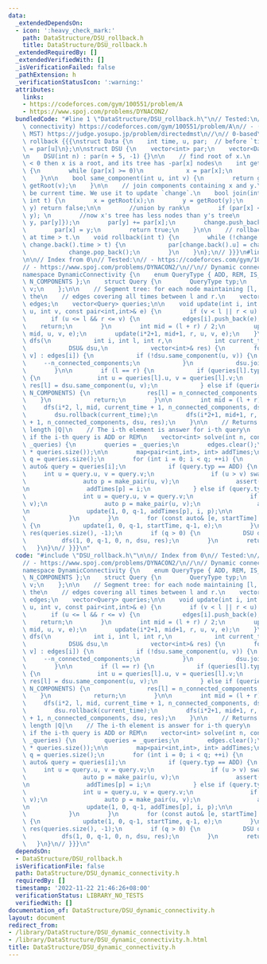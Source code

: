 ```yaml
---
data:
  _extendedDependsOn:
  - icon: ':heavy_check_mark:'
    path: DataStructure/DSU_rollback.h
    title: DataStructure/DSU_rollback.h
  _extendedRequiredBy: []
  _extendedVerifiedWith: []
  _isVerificationFailed: false
  _pathExtension: h
  _verificationStatusIcon: ':warning:'
  attributes:
    links:
    - https://codeforces.com/gym/100551/problem/A
    - https://www.spoj.com/problems/DYNACON2/
  bundledCode: "#line 1 \"DataStructure/DSU_rollback.h\"\n// Tested:\n// - (dynamic\
    \ connectivity) https://codeforces.com/gym/100551/problem/A\n// - (used for directed\
    \ MST) https://judge.yosupo.jp/problem/directedmst\n//\n// 0-based\n// DSU with\
    \ rollback {{{\nstruct Data {\n    int time, u, par;  // before `time`, `par`\
    \ = par[u]\n};\n\nstruct DSU {\n    vector<int> par;\n    vector<Data> change;\n\
    \n    DSU(int n) : par(n + 5, -1) {}\n\n    // find root of x.\n    // if par[x]\
    \ < 0 then x is a root, and its tree has -par[x] nodes\n    int getRoot(int x)\
    \ {\n        while (par[x] >= 0)\n            x = par[x];\n        return x;\n\
    \    }\n\n    bool same_component(int u, int v) {\n        return getRoot(u) ==\
    \ getRoot(v);\n    }\n\n    // join components containing x and y.\n    // t should\
    \ be current time. We use it to update `change`.\n    bool join(int x, int y,\
    \ int t) {\n        x = getRoot(x);\n        y = getRoot(y);\n        if (x ==\
    \ y) return false;\n\n        //union by rank\n        if (par[x] < par[y]) swap(x,\
    \ y); \n        //now x's tree has less nodes than y's tree\n        change.push_back({t,\
    \ y, par[y]});\n        par[y] += par[x];\n        change.push_back({t, x, par[x]});\n\
    \        par[x] = y;\n        return true;\n    }\n\n    // rollback all changes\
    \ at time > t.\n    void rollback(int t) {\n        while (!change.empty() &&\
    \ change.back().time > t) {\n            par[change.back().u] = change.back().par;\n\
    \            change.pop_back();\n        }\n    }\n};\n// }}}\n#line 2 \"DataStructure/DSU_dynamic_connectivity.h\"\
    \n\n// Index from 0\n// Tested:\n// - https://codeforces.com/gym/100551/problem/A\n\
    // - https://www.spoj.com/problems/DYNACON2/\n//\n// Dynamic connectivity {{{\n\
    namespace DynamicConnectivity {\n    enum QueryType { ADD, REM, IS_CONNECTED,\
    \ N_COMPONENTS };\n    struct Query {\n        QueryType typ;\n        int u,\
    \ v;\n    };\n\n    // Segment tree: for each node maintaining [l, r], store all\
    \ the\n    // edges covering all times between l and r.\n    vector<vector<pair<int,int>>>\
    \ edges;\n    vector<Query> queries;\n\n    void update(int i, int l, int r, int\
    \ u, int v, const pair<int,int>& e) {\n        if (v < l || r < u) return;\n \
    \       if (u <= l && r <= v) {\n            edges[i].push_back(e);\n        \
    \    return;\n        }\n        int mid = (l + r) / 2;\n        update(i*2, l,\
    \ mid, u, v, e);\n        update(i*2+1, mid+1, r, u, v, e);\n    }\n\n    void\
    \ dfs(\n            int i, int l, int r,\n            int current_time, int n_connected_components,\n\
    \            DSU& dsu,\n            vector<int>& res) {\n        for (auto [u,\
    \ v] : edges[i]) {\n            if (!dsu.same_component(u, v)) {\n           \
    \     --n_connected_components;\n            }\n            dsu.join(u, v, current_time);\n\
    \        }\n\n        if (l == r) {\n            if (queries[l].typ == IS_CONNECTED)\
    \ {\n                int u = queries[l].u, v = queries[l].v;\n               \
    \ res[l] = dsu.same_component(u, v);\n            } else if (queries[l].typ ==\
    \ N_COMPONENTS) {\n                res[l] = n_connected_components;\n        \
    \    }\n            return;\n        }\n\n        int mid = (l + r) / 2;\n   \
    \     dfs(i*2, l, mid, current_time + 1, n_connected_components, dsu, res);\n\
    \        dsu.rollback(current_time);\n        dfs(i*2+1, mid+1, r, current_time\
    \ + 1, n_connected_components, dsu, res);\n    }\n\n    // Returns: vector of\
    \ length |Q|\n    // The i-th element is answer for i-th query\n    //     -1\
    \ if the i-th query is ADD or REM\n    vector<int> solve(int n, const vector<Query>&\
    \ _queries) {\n        queries = _queries;\n        edges.clear();\n        edges.resize(4\
    \ * queries.size());\n\n        map<pair<int,int>, int> addTimes;\n\n        int\
    \ q = queries.size();\n        for (int i = 0; i < q; ++i) {\n            const\
    \ auto& query = queries[i];\n            if (query.typ == ADD) {\n           \
    \     int u = query.u, v = query.v;\n                if (u > v) swap(u, v);\n\
    \                auto p = make_pair(u, v);\n                assert(!addTimes.count(p));\n\
    \n                addTimes[p] = i;\n            } else if (query.typ == REM) {\n\
    \                int u = query.u, v = query.v;\n                if (u > v) swap(u,\
    \ v);\n                auto p = make_pair(u, v);\n                assert(addTimes.count(p));\n\
    \n                update(1, 0, q-1, addTimes[p], i, p);\n\n                addTimes.erase(p);\n\
    \            }\n        }\n        for (const auto& [e, startTime] : addTimes)\
    \ {\n            update(1, 0, q-1, startTime, q-1, e);\n        }\n\n        vector<int>\
    \ res(queries.size(), -1);\n        if (q > 0) {\n            DSU dsu(n);\n  \
    \          dfs(1, 0, q-1, 0, n, dsu, res);\n        }\n        return res;\n \
    \   }\n}\n// }}}\n"
  code: "#include \"DSU_rollback.h\"\n\n// Index from 0\n// Tested:\n// - https://codeforces.com/gym/100551/problem/A\n\
    // - https://www.spoj.com/problems/DYNACON2/\n//\n// Dynamic connectivity {{{\n\
    namespace DynamicConnectivity {\n    enum QueryType { ADD, REM, IS_CONNECTED,\
    \ N_COMPONENTS };\n    struct Query {\n        QueryType typ;\n        int u,\
    \ v;\n    };\n\n    // Segment tree: for each node maintaining [l, r], store all\
    \ the\n    // edges covering all times between l and r.\n    vector<vector<pair<int,int>>>\
    \ edges;\n    vector<Query> queries;\n\n    void update(int i, int l, int r, int\
    \ u, int v, const pair<int,int>& e) {\n        if (v < l || r < u) return;\n \
    \       if (u <= l && r <= v) {\n            edges[i].push_back(e);\n        \
    \    return;\n        }\n        int mid = (l + r) / 2;\n        update(i*2, l,\
    \ mid, u, v, e);\n        update(i*2+1, mid+1, r, u, v, e);\n    }\n\n    void\
    \ dfs(\n            int i, int l, int r,\n            int current_time, int n_connected_components,\n\
    \            DSU& dsu,\n            vector<int>& res) {\n        for (auto [u,\
    \ v] : edges[i]) {\n            if (!dsu.same_component(u, v)) {\n           \
    \     --n_connected_components;\n            }\n            dsu.join(u, v, current_time);\n\
    \        }\n\n        if (l == r) {\n            if (queries[l].typ == IS_CONNECTED)\
    \ {\n                int u = queries[l].u, v = queries[l].v;\n               \
    \ res[l] = dsu.same_component(u, v);\n            } else if (queries[l].typ ==\
    \ N_COMPONENTS) {\n                res[l] = n_connected_components;\n        \
    \    }\n            return;\n        }\n\n        int mid = (l + r) / 2;\n   \
    \     dfs(i*2, l, mid, current_time + 1, n_connected_components, dsu, res);\n\
    \        dsu.rollback(current_time);\n        dfs(i*2+1, mid+1, r, current_time\
    \ + 1, n_connected_components, dsu, res);\n    }\n\n    // Returns: vector of\
    \ length |Q|\n    // The i-th element is answer for i-th query\n    //     -1\
    \ if the i-th query is ADD or REM\n    vector<int> solve(int n, const vector<Query>&\
    \ _queries) {\n        queries = _queries;\n        edges.clear();\n        edges.resize(4\
    \ * queries.size());\n\n        map<pair<int,int>, int> addTimes;\n\n        int\
    \ q = queries.size();\n        for (int i = 0; i < q; ++i) {\n            const\
    \ auto& query = queries[i];\n            if (query.typ == ADD) {\n           \
    \     int u = query.u, v = query.v;\n                if (u > v) swap(u, v);\n\
    \                auto p = make_pair(u, v);\n                assert(!addTimes.count(p));\n\
    \n                addTimes[p] = i;\n            } else if (query.typ == REM) {\n\
    \                int u = query.u, v = query.v;\n                if (u > v) swap(u,\
    \ v);\n                auto p = make_pair(u, v);\n                assert(addTimes.count(p));\n\
    \n                update(1, 0, q-1, addTimes[p], i, p);\n\n                addTimes.erase(p);\n\
    \            }\n        }\n        for (const auto& [e, startTime] : addTimes)\
    \ {\n            update(1, 0, q-1, startTime, q-1, e);\n        }\n\n        vector<int>\
    \ res(queries.size(), -1);\n        if (q > 0) {\n            DSU dsu(n);\n  \
    \          dfs(1, 0, q-1, 0, n, dsu, res);\n        }\n        return res;\n \
    \   }\n}\n// }}}\n"
  dependsOn:
  - DataStructure/DSU_rollback.h
  isVerificationFile: false
  path: DataStructure/DSU_dynamic_connectivity.h
  requiredBy: []
  timestamp: '2022-11-22 21:46:26+08:00'
  verificationStatus: LIBRARY_NO_TESTS
  verifiedWith: []
documentation_of: DataStructure/DSU_dynamic_connectivity.h
layout: document
redirect_from:
- /library/DataStructure/DSU_dynamic_connectivity.h
- /library/DataStructure/DSU_dynamic_connectivity.h.html
title: DataStructure/DSU_dynamic_connectivity.h
---
```

